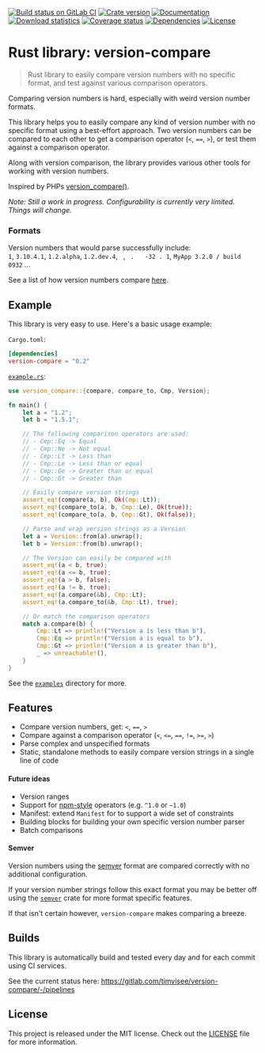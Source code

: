 [![Build status on GitLab CI][gitlab-ci-master-badge]][gitlab-ci-link]
[![Crate version][crate-version-badge]][crate-link]
[![Documentation][docs-badge]][docs]
[![Download statistics][crate-download-badge]][crate-link]
[![Coverage status][coverage-badge]][coverage-link]
[![Dependencies][dependency-badge]][crate-link]
[![License][crate-license-badge]][crate-link]

[coverage-badge]: https://gitlab.com/timvisee/version-compare/badges/master/coverage.svg
[coverage-link]: https://coveralls.io/gitlab/timvisee/version-compare
[crate-download-badge]: https://img.shields.io/crates/d/version-compare.svg
[crate-license-badge]: https://img.shields.io/crates/l/version-compare.svg
[crate-link]: https://crates.io/crates/version-compare
[crate-version-badge]: https://img.shields.io/crates/v/version-compare.svg
[dependency-badge]: https://img.shields.io/badge/dependencies-none!-green.svg
[docs-badge]: https://img.shields.io/docsrs/version-compare
[docs]: https://docs.rs/version-compare
[gitlab-ci-link]: https://gitlab.com/timvisee/version-compare/pipelines
[gitlab-ci-master-badge]: https://gitlab.com/timvisee/version-compare/badges/master/pipeline.svg

# Rust library: version-compare

> Rust library to easily compare version numbers with no specific format, and test against various comparison operators.

Comparing version numbers is hard, especially with weird version number formats.

This library helps you to easily compare any kind of version number with no
specific format using a best-effort approach.
Two version numbers can be compared to each other to get a comparison operator
(`<`, `==`, `>`), or test them against a comparison operator.

Along with version comparison, the library provides various other tools for
working with version numbers.

Inspired by PHPs [version_compare()](http://php.net/manual/en/function.version-compare.php).

_Note: Still a work in progress. Configurability is currently very limited. Things will change._

### Formats

Version numbers that would parse successfully include:  
`1`, `3.10.4.1`, `1.2.alpha`, `1.2.dev.4`, ` `, ` .   -32 . 1`, `MyApp 3.2.0 / build 0932` ...

See a list of how version numbers compare [here](https://github.com/timvisee/version-compare/blob/411ed7135741ed7cf2fcf4919012fb5412dc122b/src/test.rs#L50-L103).

## Example

This library is very easy to use. Here's a basic usage example:

`Cargo.toml`:
```toml
[dependencies]
version-compare = "0.2"
```

[`example.rs`](examples/example.rs):
```rust
use version_compare::{compare, compare_to, Cmp, Version};

fn main() {
    let a = "1.2";
    let b = "1.5.1";

    // The following comparison operators are used:
    // - Cmp::Eq -> Equal
    // - Cmp::Ne -> Not equal
    // - Cmp::Lt -> Less than
    // - Cmp::Le -> Less than or equal
    // - Cmp::Ge -> Greater than or equal
    // - Cmp::Gt -> Greater than

    // Easily compare version strings
    assert_eq!(compare(a, b), Ok(Cmp::Lt));
    assert_eq!(compare_to(a, b, Cmp::Le), Ok(true));
    assert_eq!(compare_to(a, b, Cmp::Gt), Ok(false));

    // Parse and wrap version strings as a Version
    let a = Version::from(a).unwrap();
    let b = Version::from(b).unwrap();

    // The Version can easily be compared with
    assert_eq!(a < b, true);
    assert_eq!(a <= b, true);
    assert_eq!(a > b, false);
    assert_eq!(a != b, true);
    assert_eq!(a.compare(&b), Cmp::Lt);
    assert_eq!(a.compare_to(&b, Cmp::Lt), true);

    // Or match the comparison operators
    match a.compare(b) {
        Cmp::Lt => println!("Version a is less than b"),
        Cmp::Eq => println!("Version a is equal to b"),
        Cmp::Gt => println!("Version a is greater than b"),
        _ => unreachable!(),
    }
}
```

See the [`examples`](examples) directory for more.

## Features

* Compare version numbers, get: `<`, `==`, `>`
* Compare against a comparison operator
  (`<`, `<=`, `==`, `!=`, `>=`, `>`)
* Parse complex and unspecified formats
* Static, standalone methods to easily compare version strings in a single line
  of code

#### Future ideas

* Version ranges
* Support for [npm-style](https://semver.npmjs.com/) operators (e.g. `^1.0` or `~1.0`)
* Manifest: extend `Manifest` for to support a wide set of constraints
* Building blocks for building your own specific version number parser
* Batch comparisons

#### Semver

Version numbers using the [semver](http://semver.org/) format are compared
correctly with no additional configuration.

If your version number strings follow this exact format you may be better off
using the [`semver`](https://crates.io/crates/semver) crate for more format
specific features.

If that isn't certain however, `version-compare` makes comparing a breeze.

## Builds

This library is automatically build and tested every day and for each commit using CI services.

See the current status here: https://gitlab.com/timvisee/version-compare/-/pipelines

## License

This project is released under the MIT license. Check out the [LICENSE](LICENSE) file for more information.
